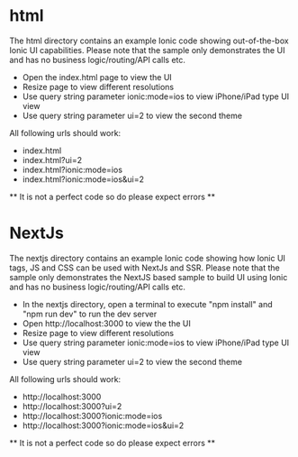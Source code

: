 
# html
The html directory contains an example Ionic code showing out-of-the-box Ionic UI capabilities. Please note that the sample only demonstrates the UI and has no business logic/routing/API calls etc. 

* Open the index.html page to view the UI
* Resize page to view different resolutions
* Use query string parameter ionic:mode=ios to view iPhone/iPad type UI view
* Use query string parameter ui=2 to view the second theme 

All following urls should work:
* index.html
* index.html?ui=2
* index.html?ionic:mode=ios
* index.html?ionic:mode=ios&ui=2

** It is not a perfect code so do please expect errors **


# NextJs
The nextjs directory contains an example Ionic code showing how Ionic UI tags, JS and CSS can be used with NextJs and SSR. Please note that the sample only demonstrates the NextJS based sample to build UI using Ionic and has no business logic/routing/API calls etc. 

* In the nextjs directory, open a terminal to execute "npm install" and  "npm run dev" to run the dev server
* Open http://localhost:3000 to view the the UI
* Resize page to view different resolutions
* Use query string parameter ionic:mode=ios to view iPhone/iPad type UI view
* Use query string parameter ui=2 to view the second theme 

All following urls should work:
* http://localhost:3000
* http://localhost:3000?ui=2
* http://localhost:3000?ionic:mode=ios
* http://localhost:3000?ionic:mode=ios&ui=2

** It is not a perfect code so do please expect errors **

